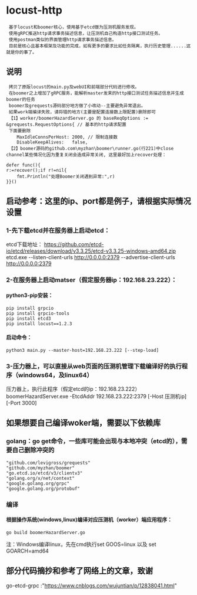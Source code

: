 # locust-http
     基于locust和boomer核心，使用基于etcd做为压测机服务发现。
     使用gRPC推送http请求事务描述信息，让压测机自己构造http接口测试任务。
     使用postman类似的界面管理http请求事务描述信息。
     目前是核心且基本框架及功能的完成，如有更多的要求比如任务隔离，执行历史管理......这就是你的事了。
     

## 说明
     拷贝了原版locust的main.py及webUI和前端部分代码进行修改。
     在boomer之上增加了gRPC服务，能解析master发来的http接口测试任务描述信息并生成boomer的任务
     boomer及grequests源码部分地方做了小改动--主要避免异常退出。
     如果work端编译失败，请将错的地方(主要是配置连接数上限配置)删除即可
     【1】worker/boomerHazardServer.go 的 baseReqOptions := &grequests.RequestOptions{ // 基本的http请求配置
     下面要删除
		MaxIdleConnsPerHost: 2000, // 限制连接数
		DisableKeepAlives:   false,
     【2】boomer源码的github.com\myzhan\boomer\runner.go(行221)中close channel某些情况化因为重复关闭会造成异常关闭, 这里最好加上recover处理：
   
    defer func(){
	r:=recover();if r!=nil{
		fmt.Println("处理Boomer关闭遇到异常:",r)
    }}()

         
## 启动参考：这里的ip、port都是例子，请根据实际情况设置
  ### 1-先下载etcd并在服务器上启动etcd：
  etcd下载地址： https://github.com/etcd-io/etcd/releases/download/v3.3.25/etcd-v3.3.25-windows-amd64.zip  
  	etcd.exe --listen-client-urls http://0.0.0.0:2379 --advertise-client-urls http://0.0.0.0:2379
       
  ### 2-在服务器上启动matser（假定服务器ip：192.168.23.222）：
  #### python3-pip安装：
    pip install grpcio
    pip install grpcio-tools
    pip install etcd3
    pip install locust==1.2.3
  #### 启动命令：
    python3 main.py --master-host=192.168.23.222 [--step-load]
  ### 3-压力器上，可以直接从web页面的压测机管理下载编译好的执行程序（windows64，及linux64）
  压力器上，执行此程序（假定etcd的ip：192.168.23.222）
      boomerHazardServer.exe -EtcdAddr 192.168.23.222:2379 [-Host 压测机ip] [-Port 3000]
    
## 如果想要自己编译woker端，需要以下依赖库
  ### golang：go get命令，一些库可能会出现与本地冲突（etcd的），需要自己删除冲突的
    "github.com/levigross/grequests"
    "github.com/myzhan/boomer"
    "go.etcd.io/etcd/v3/clientv3"
    "golang.org/x/net/context"
    "google.golang.org/grpc"
    "google.golang.org/protobuf"
  ### 编译
  #### 根据操作系统(windows,linux)编译对应压测机（worker）端应用程序：
  	go build boomerHazardServer.go
  注：Windows编译linux，先在cmd执行set GOOS=linux 以及 set GOARCH=amd64
  
 
## 部分代码摘抄和参考了网络上的文章，致谢
   go-etcd-grpc :"https://www.cnblogs.com/wujuntian/p/12838041.html"
   
